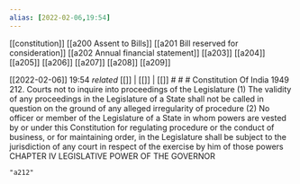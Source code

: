 ```yaml
---
alias: [2022-02-06,19:54]
---
```

[[constitution]] [[a200 Assent to Bills]] [[a201 Bill reserved for consideration]] [[a202 Annual financial statement]] [[a203]] [[a204]] [[a205]] [[a206]] [[a207]] [[a208]] [[a209]]

[[2022-02-06]] 19:54 _related_ [[]] | [[]] | [[]] # # #
Constitution Of India 1949
212. Courts not to inquire into proceedings of the Legislature
(1) The validity of any proceedings in the Legislature of a State shall not be called in question on the ground of any alleged irregularity of procedure
(2) No officer or member of the Legislature of a State in whom powers are vested by or under this Constitution for regulating procedure or the conduct of business, or for maintaining order, in the Legislature shall be subject to the jurisdiction of any court in respect of the exercise by him of those powers CHAPTER IV LEGISLATIVE POWER OF THE GOVERNOR

```query
"a212"
```